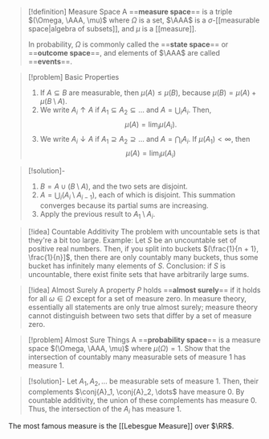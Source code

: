 > [!definition] Measure Space
> A ==**measure space**== is a triple $(\Omega, \AAA, \mu)$ where $\Omega$ is a set, $\AAA$ is a $\sigma$-[[measurable space|algebra of subsets]], and $\mu$ is a [[measure]].
> 
> In probability, $\Omega$ is commonly called the ==**state space**== or ==**outcome space**==, and elements of $\AAA$ are called ==**events**==.

> [!problem] Basic Properties
>
> 1. If $A\subseteq B$ are measurable, then $\mu(A) \leq \mu(B)$, because $\mu(B) = \mu(A) + \mu(B\setminus A)$.
> 2. We write $A_i \uparrow A$ if $A_1 \subseteq A_2 \subseteq \dots$ and $A = \bigcup_i A_i$. Then, 
> $$ \mu(A) = \lim_i \mu(A_i).$$ 
> 3. We write $A_i \downarrow A$ if $A_1 \supseteq A_2 \supseteq \dots$ and $A = \bigcap_i A_i$. If $\mu(A_1) < \infty$, then
> $$ \mu(A) = \lim_i \mu(A_i) $$

> [!solution]-
>
> 1. $B = A \cup (B \setminus A)$, and the two sets are disjoint.
> 2. $A = \bigcup_i (A_i \setminus A_{i-1})$, each of which is disjoint. This summation converges because its partial sums are increasing.
> 3. Apply the previous result to $A_1 \setminus A_i$.

> [!idea] Countable Additivity
> The problem with uncountable sets is that they're a bit too large. Example: Let $S$ be an uncountable set of positive real numbers. Then, if you split into buckets $(\frac{1}{n + 1}, \frac{1}{n}]$, then there are only countably many buckets, thus some bucket has infinitely many elements of $S$. Conclusion: if $S$ is uncountable, there exist finite sets that have arbitrarily large sums.

> [!idea] Almost Surely
> A property $P$ holds ==**almost surely**== if it holds for all $\omega \in \Omega$ except for a set of measure zero. In measure theory, essentially all statements are only true almost surely; measure theory cannot distinguish between two sets that differ by a set of measure zero.

> [!problem] Almost Sure Things
> A ==**probability space**== is a measure space $(\Omega, \AAA, \mu)$ where $\mu(\Omega) = 1$. Show that the intersection of countably many measurable sets of measure $1$ has measure $1$.

> [!solution]-
> Let $A_1, A_2, \dots$ be measurable sets of measure $1$. Then, their complements $\conj{A}_1, \conj{A}_2, \dots$ have measure $0$. By countable additivity, the union of these complements has measure $0$. Thus, the intersection of the $A_i$ has measure $1$.

The most famous measure is the [[Lebesgue Measure]] over $\RR$.